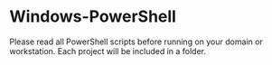 # Windows-PowerShell

Please read all PowerShell scripts before running on your domain or workstation. Each project will be included in a folder.
